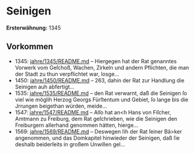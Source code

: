 # Seinigen

**Ersterwähnung:** 1345

## Vorkommen
- 1345: [jahre/1345/README.md](../jahre/1345/README.md) – Hiergegen hat der Rat genanntes Vorwerk vom
Geſchoß, Wachen, Zirkeln und andern Pflichten, die man
der Stadt zu thun verpflichtet war, losge...
- 1450: [jahre/1450/README.md](../jahre/1450/README.md) – 263, dahin der Rat zur Handlung die Seinigen auh
abfertigt...
- 1535: [jahre/1535/README.md](../jahre/1535/README.md) – den Rat verwarnt, daß die Seinigen ſo
viel wie möglih Herzog Georgs Fürſtentum und Gebiet,
ſo lange bis die Jrrungen beigethan würden, meide...
- 1547: [jahre/1547/README.md](../jahre/1547/README.md) – Alſo hat an<h Hans von Fiſcher, Amtmann
zu Freiburg, dem Rat geſchrieben, wie die Seinigen den
Freiburgern allerhand genommen hätten, hierge...
- 1569: [jahre/1569/README.md](../jahre/1569/README.md) – Deswegen ſih der Rat ſeiner Bä>ker angenommen, und
das Domkapitel hinwieder der Seinigen, daß ſie deshalb
beiderſeits in großem Unwillen gel...
